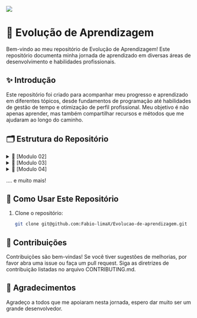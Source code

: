 ![](https://imgur.com/zdoxHJO.png)

# 🌱 Evolução de Aprendizagem

Bem-vindo ao meu repositório de Evolução de Aprendizagem! Este repositório documenta minha jornada de aprendizado em diversas áreas de desenvolvimento e habilidades profissionais.

## ✨ Introdução


Este repositório foi criado para acompanhar meu progresso e aprendizado em diferentes tópicos, desde fundamentos de programação até habilidades de gestão de tempo e otimização de perfil profissional. Meu objetivo é não apenas aprender, mas também compartilhar recursos e métodos que me ajudaram ao longo do caminho.

## 🗂️ Estrutura do Repositório

<details>
<summary>📘 [Modulo 02]</summary>
  
### Conteúdos a serem trabalhados nesse módulo: 📚
- Funções
- Tipos de Dados II
- Gestão de Tempo
- Tipos Utilitários
- Métodos de String
- Currículo e Carta de Apresentação
- Métodos de Arrays
- Métodos de Arrays II
- LinkedIn
- Métodos de Arrays III
  
### O que eu já sei sobre os assuntos que serão abordados nesse módulo?

- **Funções:** Tenho uma noção básica de como usar funções para modularizar e organizar o código.
- **Tipos de Dados II:** Conheço os tipos de dados básicos como strings, números e booleanos.
- **Gestão de Tempo:** Tenho alguma experiência em organizar meu tempo, mas quero melhorar minhas habilidades.
- **Tipos Utilitários:** Sei que existem tipos utilitários em JavaScript, mas não os usei muito.
- **Métodos de Strings:** Uso básico de métodos como length, toUpperCase, e toLowerCase.
- **Currículo e Carta de Apresentação:** Já tenho um currículo básico, mas preciso melhorá-lo e criar uma boa carta de apresentação.
- **Métodos de Arrays:** Conheço métodos comuns como push, pop, shift, e unshift.
- **Métodos de Arrays II:** Uso básico de métodos como map, filter, e reduce.
- **LinkedIn:** Tenho um perfil básico no LinkedIn, mas preciso melhorar e otimizar.
- **Métodos de Arrays III:** Conheço alguns métodos avançados, mas quero aprofundar meu conhecimento.

### O que eu quero aprender 📖 

- **Funções:** Quero entender como criar funções mais complexas e explorar funções de ordem superior (higher-order functions). Aprender a usar essas funções pode me ajudar a tornar meu código mais modular e eficiente.
- **Tipos de Dados II:** Estou interessado em aprofundar meu conhecimento sobre tipos de dados avançados em JavaScript, como objetos e arrays multidimensionais. Também quero entender melhor como a coerção de tipos e o sistema de tipagem dinâmica funcionam.
- **Gestão de Tempo:** Quero aprender técnicas avançadas de gestão de tempo, como o método Pomodoro e outras técnicas de priorização de tarefas. Além disso, estou interessado em descobrir ferramentas de produtividade que possam me ajudar a otimizar meu tempo e ser mais eficiente.
- **Tipos Utilitários:** Gostaria de entender melhor os tipos utilitários em JavaScript, como Partial, Readonly, Record, Pick, Omit, e Exclude. Quero aprender como usar esses tipos para manipular e transformar dados de maneira mais eficaz.
- **Métodos de Strings:** Quero explorar métodos de manipulação de strings mais avançados e aprender a usar expressões regulares (regex) para realizar manipulações de texto mais complexas.
- **Currículo e Carta de Apresentação:** Gostaria de saber como criar um currículo e uma carta de apresentação que se destaquem. Quero aprender técnicas para adaptar esses documentos para diferentes vagas e setores, tornando-os mais atraentes para os recrutadores.
- **Métodos de Arrays:** Quero consolidar meu entendimento sobre os métodos básicos de arrays e aprender a aplicar esses métodos em projetos reais.
- **Métodos de Arrays II:** Quero entender melhor como usar métodos como map, filter e reduce em situações mais complexas. Também quero aprender a combinar esses métodos para resolver problemas de manipulação de dados de maneira eficiente.
- **LinkedIn:** Estou interessado em otimizar meu perfil no LinkedIn. Quero aprender a criar e compartilhar conteúdo relevante e usar a plataforma para fazer networking e encontrar oportunidades de carreira de maneira estratégica.
- **Métodos de Arrays III:** Quero explorar métodos avançados de arrays, como flatMap e reduceRight, e aprender a aplicá-los para resolver problemas complexos de manipulação de dados de forma eficiente.

### Minha evolução: o que aprendi sobre os assuntos que foram abordados nesse módulo 🚀

- **Funções:** Aprendi a usar funções de maneira mais eficaz para modularizar o código, tornando-o mais organizado e reutilizável.
- **Tipos de Dados II:** Aprofundei meu conhecimento sobre tipos de dados primitivos e compostos em JavaScript, entendendo melhor suas características e usos.
- **Gestão de Tempo:** Melhorei minhas habilidades de organização e gestão de tempo, o que me ajudou a ser mais produtivo.
- **Tipos Utilitários:** Dominei o uso de tipos utilitários para facilitar a manipulação de dados de forma eficiente.
- **Métodos de Strings:** Explorei uma ampla gama de métodos de manipulação de strings, permitindo trabalhar com textos de maneira mais eficiente.
- **Currículo e Carta de Apresentação:** Melhorei significativamente meu currículo e criei uma carta de apresentação eficaz que destaca minhas habilidades e experiências.
- **Métodos de Arrays:** Dominei os métodos básicos de arrays, permitindo gerenciar coleções de dados de forma eficiente.
- **Métodos de Arrays II:** Aprofundei meu conhecimento sobre métodos de arrays, aprendendo a realizar operações complexas com dados.
- **LinkedIn:** Construí um perfil profissional atraente e eficaz no LinkedIn, aumentando minhas conexões na comunidade de tecnologia.
- **Métodos de Arrays III:** Explorei métodos avançados de arrays que tornaram a manipulação de dados mais eficiente e rápida.
  
</details>

<details>
<summary>📗 [Modulo 03]</summary>

### Conteúdos a serem trabalhados nesse módulo:📚

- Teste Automatizados
- Primeiro servidor
- Github 
- Rotas, intermediários e Controladores
- API REST
- Comunicação
- Orientação a Objetos
- Pesquisa e leitura de documentações
- Asincronismo e Leitura e Escrita em arquivos
- Autoconhecimento e Inteligencia Emocional
- Tratamento de erros com Herança e Polimorfismo
- Tendências em Tecnologia

### O que eu já sei sobre os assuntos que serão abordados nesse módulo?

- **Testes Automatizados:** Conheço a importância dos testes automatizados e tenho noções básicas sobre frameworks como Jest e Mocha.
- **Primeiro Servidor:** Já configurei servidores simples usando Node.js e Express.
- **GitHub:** Tenho conhecimento básico sobre controle de versão com Git e como usar repositórios no GitHub.
- **Rotas, Intermediários e Controladores:** Sei criar rotas básicas em Express, usar middleware para manipulação de requisições e definir controladores simples.
- **API REST:** Entendo os princípios básicos das APIs RESTful, incluindo métodos HTTP (GET, POST, PUT, DELETE).
- **Comunicação:** Tenho noção básica sobre a importância da comunicação eficaz em equipes.
- **Orientação a Objetos:** Compreendo os conceitos fundamentais de orientação a objetos, como classes, objetos, herança e encapsulamento.
- **Pesquisa e Leitura de Documentações:** Sei como buscar informações e ler documentações técnicas para resolver problemas.
- **Asincronismo e Leitura e Escrita em Arquivos:** Tenho noções básicas sobre operações assíncronas em JavaScript e leitura/escrita de arquivos usando Node.js.
- **Autoconhecimento e Inteligência Emocional:** Tenho uma compreensão básica da importância do autoconhecimento e da inteligência emocional no ambiente de trabalho.
- **Tratamento de Erros com Herança e Polimorfismo:** Sei como tratar erros básicos em JavaScript e tenho uma compreensão básica de herança e polimorfismo.
- **Tendências em Tecnologia:** Estou ciente das tendências atuais em tecnologia, mas não tenho um conhecimento profundo sobre elas.

### o que eu quero aprender 📖

- **Testes Automatizados:** Quero aprender a escrever testes eficazes usando frameworks como Jest e Mocha, entender TDD (Test-Driven Development) e integrar testes em pipelines CI/CD.
- **Primeiro Servidor:** Desejo aprofundar meus conhecimentos sobre configuração e otimização de servidores, incluindo segurança e escalabilidade.
- **GitHub:** Quero dominar o uso avançado de Git e GitHub, incluindo branching, pull requests, code reviews e integração contínua.
- **Rotas, Intermediários e Controladores:** Quero entender como criar rotas complexas, usar middleware para autenticação e autorização, e estruturar controladores de forma modular e escalável.
- **API REST:** Desejo aprender a projetar e implementar APIs RESTful robustas, incluindo versionamento, documentação e melhores práticas de segurança.
- **Comunicação:** Quero melhorar minhas habilidades de comunicação, aprender técnicas de comunicação assertiva e eficaz em equipes de desenvolvimento.
- **Orientação a Objetos:** Desejo aprofundar meu conhecimento sobre padrões de design orientado a objetos, SOLID principles e design patterns.
- Pesquisa e Leitura de Documentações: Quero melhorar minhas habilidades de pesquisa e leitura de documentações técnicas, aprendendo a extrair informações de forma mais eficiente.
- **Asincronismo e Leitura e Escrita em Arquivos:** Desejo dominar as operações assíncronas em JavaScript, incluindo Promises, async/await, e aprender técnicas avançadas de manipulação de arquivos.
- **Autoconhecimento e Inteligência Emocional:** Quero desenvolver melhor autoconhecimento e inteligência emocional, aprender técnicas para gerenciar emoções e melhorar o relacionamento interpessoal.
- **Tratamento de Erros com Herança e Polimorfismo:** Desejo aprender técnicas avançadas de tratamento de erros, entender herança e polimorfismo em profundidade e como aplicar esses conceitos em projetos reais.
- **Tendências em Tecnologia:** Quero me manter atualizado sobre as últimas tendências em tecnologia, entender como elas impactam o mercado e aprender a adaptar minhas habilidades para se alinhar a essas tendências.

### Minha evolução: o que aprendi sobre os assuntos que foram abordados nesse módulo🚀

- **Testes Automatizados:** Aprendi a escrever testes unitários e de integração eficazes usando Jest e Mocha, e a implementar TDD em meus projetos.
- **Primeiro Servidor:** Aprofundei meus conhecimentos sobre configuração, segurança e otimização de servidores, incluindo práticas de escalabilidade.
- **GitHub:** Dominei o uso avançado de Git e GitHub, incluindo workflows de branching, pull requests, code reviews e integração contínua com CI/CD.
- **Rotas, Intermediários e Controladores:** Aprendi a criar rotas complexas, usar middleware para autenticação e autorização, e estruturar controladores de forma modular.
- **API REST:** Aprendi a projetar e implementar APIs RESTful robustas, incluindo versionamento, documentação e práticas de segurança.
- **Comunicação:** Melhorei minhas habilidades de comunicação, aplicando técnicas de comunicação assertiva e eficaz em equipes de desenvolvimento.
- **Orientação a Objetos:** Aprofundei meu conhecimento sobre padrões de design orientado a objetos, SOLID principles e design patterns.
- **Pesquisa e Leitura de Documentações:** Melhorei minhas habilidades de pesquisa e leitura de documentações técnicas, conseguindo extrair informações de forma mais eficiente.
- **Asincronismo e Leitura e Escrita em Arquivos:** Dominei as operações assíncronas em JavaScript, incluindo Promises e async/await, e aprendi técnicas avançadas de manipulação de arquivos.
- **Autoconhecimento e Inteligência Emocional:** Desenvolvi melhor autoconhecimento e inteligência emocional, aplicando técnicas para gerenciar emoções e melhorar o relacionamento interpessoal.
- **Tratamento de Erros com Herança e Polimorfismo:** Aprendi técnicas avançadas de tratamento de erros, entendi herança e polimorfismo em profundidade, aplicando esses conceitos em projetos reais.
- **Tendências em Tecnologia:** Me mantive atualizado sobre as últimas tendências em tecnologia, entendi como elas impactam o mercado e adaptei minhas habilidades para se alinhar a essas tendências.

</details>
  
<details>
<summary> 📙 [Modulo 04]</summary>
  
### Conteúdos a serem trabalhados nesse módulo:📚

- Metodologias ágeis
- Consultas SQL
- Modelagem de Dados
- Diversidade e inclusão em tecnologia
- CRUD SQL
- Agrupamento e Relacionamento entre Tabelas
- Marca Pessoal e Plano de Carreira


### O que eu já sei sobre os assuntos que serão abordados nesse módulo?

- **Metodologias Ágeis:** Tenho conhecimento básico sobre Scrum, incluindo as roles, eventos e artefatos. Também conheço os conceitos de Kanban e o uso de quadros Kanban.
- **Consultas SQL:** Sei realizar consultas básicas com SELECT, WHERE, ORDER BY, e usar funções agregadas como `COUNT`, `SUM`, `AVG`, `MAX`, e `MIN`.
- **Modelagem de Dados:** Tenho noção dos conceitos básicos de entidades, atributos e relacionamentos, e sei criar diagramas de entidade-relacionamento simples.
- **Diversidade e Inclusão em Tecnologia:** Compreendo a importância da diversidade e inclusão, e tenho noções básicas sobre vieses inconscientes.
- **CRUD SQL:** Conheço as operações básicas de criação (`INSERT`), leitura (`SELECT`), atualização (`UPDATE`) e exclusão (`DELETE`) de dados.
- **Agrupamento e Relacionamento entre Tabelas:** Sei usar joins (``INNER JOIN, `LEFT JOIN`, `RIGHT JOIN`) e o comando `GROUP BY` para agrupar dados.
- **Marca Pessoal e Plano de Carreira:** Tenho um currículo básico e um perfil no LinkedIn, mas preciso aprimorá-los.
**
### o que eu quero aprender 📖

- **Metodologias Ágeis:** Quero entender a implementação prática de Scrum e Kanban em projetos reais, aprender sobre ferramentas de suporte (como Jira e Trello) e explorar outras metodologias ágeis, como Extreme Programming (XP).
- **Consultas SQL:** Desejo aprender sobre subqueries, joins complexos, CTEs (Common Table Expressions), técnicas de indexação e otimização de consultas, além de criação e uso de stored procedures.
- **Modelagem de Dados:** Quero aprofundar meus conhecimentos sobre normalização de dados, modelagem avançada (tabelas de fatos e dimensões), e aprender a usar ferramentas de modelagem como MySQL Workbench.
- **Diversidade e Inclusão em Tecnologia:** Estou interessado em práticas eficazes de inclusão, entender os benefícios da diversidade para inovação e performance, e estudar casos de sucesso em empresas que implementaram essas práticas.
- **CRUD SQL:** Quero aprender sobre transações para garantir a integridade dos dados e como lidar com acessos simultâneos aos dados (controle de concorrência).
- **Agrupamento e Relacionamento entre Tabelas:** Desejo explorar joins avançados (`FULL OUTER JOIN`, `CROSS JOIN`) e aprender a aplicar agrupamento e relacionamentos em consultas mais complexas.
- **Marca Pessoal e Plano de Carreira:** Quero desenvolver minha marca pessoal, aprender a criar um currículo e carta de apresentação atraentes, otimizar meu perfil no LinkedIn e elaborar um plano de carreira detalhado.

### Minha evolução: o que aprendi sobre os assuntos que foram abordados nesse módulo🚀

- **Metodologias Ágeis:** Aprendi a aplicar Scrum e Kanban em projetos reais, utilizando ferramentas como Jira e Trello. Explorei metodologias como XP, aprimorando a gestão ágil.
- **Consultas SQL:** Dominei consultas avançadas, incluindo subqueries e joins complexos. Aprendi técnicas de otimização de consultas e a criar stored procedures.
- **Modelagem de Dados:** Aprofundei meu conhecimento sobre normalização e modelagem avançada, utilizando ferramentas como MySQL Workbench para criar diagramas detalhados.
- **Diversidade e Inclusão em Tecnologia:** Adquiri práticas eficazes de inclusão, compreendi os benefícios da diversidade e estudei casos de sucesso em empresas.
- **CRUD SQL:** Aprendi a implementar transações para garantir a integridade dos dados e a lidar com acessos simultâneos.
- **Agrupamento e Relacionamento entre Tabelas:** Explorei joins avançados e técnicas de agrupamento em consultas complexas, melhorando a manipulação de dados relacionais.
- **Marca Pessoal e Plano de Carreira:** Desenvolvi uma marca pessoal forte, criei um currículo e uma carta de apresentação eficazes, otimizei meu perfil no LinkedIn e elaborei um plano de carreira detalhado.

</details>

.... e muito mais!

## 🚀 Como Usar Este Repositório

1. Clone o repositório:
   ```sh
   git clone git@github.com:Fabio-limaX/Evolucao-de-aprendizagem.git

## 🤝 Contribuições

Contribuições são bem-vindas! Se você tiver sugestões de melhorias, por favor abra uma issue ou faça um pull request. Siga as diretrizes de contribuição listadas no arquivo CONTRIBUTING.md.


## 🙏 Agradecimentos
Agradeço a todos que me apoiaram nesta jornada, espero dar muito ser um grande desenvolvedor.
